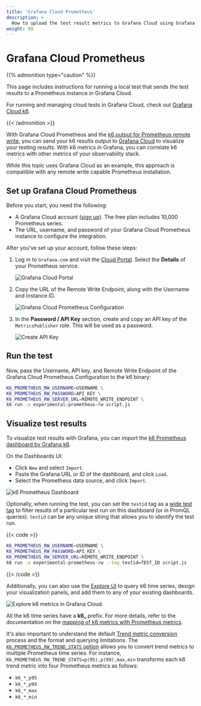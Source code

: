 ```yaml
---
title: 'Grafana Cloud Prometheus'
description: >
  How to upload the test result metrics to Grafana Cloud using Grafana Cloud Prometheus and the k6 output for Prometheus remote write'
weight: 00
---
```


# Grafana Cloud Prometheus

{{% admonition type="caution" %}}

This page includes instructions for running a local test that sends the test results to a Prometheus instance in Grafana Cloud.

For running and managing cloud tests in Grafana Cloud, check out [Grafana Cloud k6](https://grafana.com/docs/grafana-cloud/k6/).

{{< /admonition >}}

With Grafana Cloud Prometheus and the [k6 output for Prometheus remote write](https://grafana.com/docs/k6/<K6_VERSION>/results-output/real-time/prometheus-remote-write), you can send your k6 results output to [Grafana Cloud](https://grafana.com/products/cloud) to visualize your testing results.
With k6 metrics in Grafana, you can correlate k6 metrics with other metrics of your observability stack.

While this topic uses Grafana Cloud as an example, this approach is compatible with any remote write capable Prometheus installation.

## Set up Grafana Cloud Prometheus

Before you start, you need the following:

- A Grafana Cloud account ([sign up](https://grafana.com/products/cloud/)).
  The free plan includes 10,000 Prometheus series.
- The URL, username, and password of your Grafana Cloud Prometheus instance to configure the integration.

After you've set up your account, follow these steps:

1. Log in to `Grafana.com` and visit the [Cloud Portal](https://grafana.com/docs/grafana-cloud/fundamentals/cloud-portal/).
   Select the **Details** of your Prometheus service.

   ![Grafana Cloud Portal](/media/docs/k6-oss/grafana_cloud_portal.png)

1. Copy the URL of the Remote Write Endpoint, along with the Username and Instance ID.

   ![Grafana Cloud Prometheus Configuration](/media/docs/k6-oss/grafana_cloud_prometheus_configuration.png)

1. In the **Password / API Key** section, create and copy an API key of the `MetricsPublisher` role. This will be used as a password.

   ![Create API Key](/media/docs/k6-oss/grafana_cloud_create_api_key_metrics_publisher.png)

## Run the test

Now, pass the Username, API key, and Remote Write Endpoint of the Grafana Cloud Prometheus Configuration to the k6 binary:

```bash
K6_PROMETHEUS_RW_USERNAME=USERNAME \
K6_PROMETHEUS_RW_PASSWORD=API_KEY \
K6_PROMETHEUS_RW_SERVER_URL=REMOTE_WRITE_ENDPOINT \
k6 run -o experimental-prometheus-rw script.js
```

## Visualize test results

To visualize test results with Grafana, you can import the [k6 Prometheus dashboard by Grafana k6](https://grafana.com/grafana/dashboards/19665-k6-prometheus/).

On the Dashboards UI:

- Click `New` and select `Import`.
- Paste the Grafana URL or ID of the dashboard, and click `Load`.
- Select the Prometheus data source, and click `Import`.

![k6 Prometheus Dashboard](/media/docs/k6-oss/k6-prometheus-dashboard-part1.png)

Optionally, when running the test, you can set the `testid` tag as a [wide test tag](https://grafana.com/docs/k6/latest/using-k6/tags-and-groups/#test-wide-tags) to filter results of a particular test run on this dashboard (or in PromQL queries). `testid` can be any unique string that allows you to identify the test run.

{{< code >}}

```bash
K6_PROMETHEUS_RW_USERNAME=USERNAME \
K6_PROMETHEUS_RW_PASSWORD=API_KEY \
K6_PROMETHEUS_RW_SERVER_URL=REMOTE_WRITE_ENDPOINT \
k6 run -o experimental-prometheus-rw --tag testid=TEST_ID script.js
```

{{< /code >}}

Additionally, you can also use the [Explore UI](https://grafana.com/docs/grafana/latest/explore/) to query k6 time series, design your visualization panels, and add them to any of your existing dashboards.

![Explore k6 metrics in Grafana Cloud](/media/docs/k6-oss/grafana_cloud_explore_k6_metrics_from_extension.png)

All the k6 time series have a **k6\_** prefix.
For more details, refer to the documentation on the [mapping of k6 metrics with Prometheus metrics](https://grafana.com/docs/k6/<K6_VERSION>/results-output/real-time/prometheus-remote-write#metrics-mapping).

It's also important to understand the default [Trend metric conversion](https://grafana.com/docs/k6/<K6_VERSION>/results-output/real-time/prometheus-remote-write#trend-metric-conversions) process and the format and querying limitations. The [`K6_PROMETHEUS_RW_TREND_STATS` option](https://grafana.com/docs/k6/<K6_VERSION>/results-output/real-time/prometheus-remote-write#options) allows you to convert trend metrics to multiple Prometheus time series. For instance, `K6_PROMETHEUS_RW_TREND_STATS=p(95),p(99),max,min` transforms each k6 trend metric into four Prometheus metrics as follows:

- `k6_*_p95`
- `k6_*_p99`
- `k6_*_max`
- `k6_*_min`
